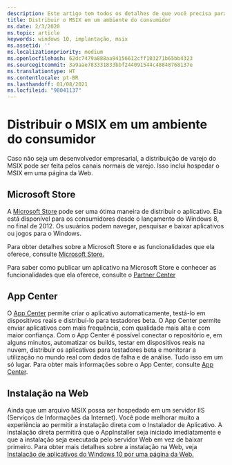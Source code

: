 ```yaml
---
description: Este artigo tem todos os detalhes de que você precisa para gerenciar a implantação de aplicativos MSIX em um ambiente de varejo.  Este artigo destina-se a desenvolvedores.
title: Distribuir o MSIX em um ambiente do consumidor
ms.date: 2/3/2020
ms.topic: article
keywords: windows 10, implantação, msix
ms.assetid: ''
ms.localizationpriority: medium
ms.openlocfilehash: 62dc7479a888aa94156612cff103271b65bb4323
ms.sourcegitcommit: 3a9aae783331833bbf244091544c48848768137e
ms.translationtype: HT
ms.contentlocale: pt-BR
ms.lasthandoff: 01/08/2021
ms.locfileid: "98041137"
---
```

# <a name="distribute-your-msix-in-a-consumer-environment"></a>Distribuir o MSIX em um ambiente do consumidor

Caso não seja um desenvolvedor empresarial, a distribuição de varejo do MSIX pode ser feita pelos canais normais de varejo.  Isso inclui hospedar o MSIX em uma página da Web.  

## <a name="microsoft-store"></a>Microsoft Store

A [Microsoft Store](https://www.microsoft.com/store/apps/windows) pode ser uma ótima maneira de distribuir o aplicativo.  Ela está disponível para os consumidores desde o lançamento do Windows 8, no final de 2012. Os usuários podem navegar, pesquisar e baixar aplicativos ou jogos para o Windows.

Para obter detalhes sobre a Microsoft Store e as funcionalidades que ela oferece, consulte [Microsoft Store.](/windows/uwp/publish/) 

Para saber como publicar um aplicativo na Microsoft Store e conhecer as funcionalidades que ela oferece, consulte o [Partner Center](https://partner.microsoft.com/dashboard/home)

## <a name="app-center"></a>App Center

O [App Center](https://appcenter.ms/) permite criar o aplicativo automaticamente, testá-lo em dispositivos reais e distribuí-lo para testadores beta.  O App Center permite enviar aplicativos com mais frequência, com qualidade mais alta e com maior confiança.  Com o App Center é possível conectar o repositório e, em alguns minutos, automatizar os builds, testar em dispositivos reais na nuvem, distribuir os aplicativos para testadores beta e monitorar a utilização no mundo real com dados de falha e de análise. Tudo isso em um só lugar.
Para obter mais informações sobre o App Center, consulte [App Center](/appcenter/).

## <a name="web-install"></a>Instalação na Web

Ainda que um arquivo MSIX possa ser hospedado em um servidor IIS (Serviços de Informações da Internet).  Você pode melhorar muito a experiência ao permitir a instalação direta com o Instalador de Aplicativo.  A instalação direta permitirá que o AppInstaller seja iniciado imediatamente e que a instalação seja executada pelo servidor Web em vez de baixar primeiro.  Para obter mais detalhes sobre a instalação na Web, veja [Instalação de aplicativos do Windows 10 por uma página da Web.](../app-installer/installing-windows10-apps-web.md)

